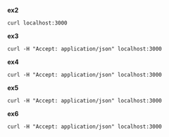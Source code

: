 **ex2**  
```
curl localhost:3000
```

**ex3**  
```
curl -H "Accept: application/json" localhost:3000

```

**ex4**  
```
curl -H "Accept: application/json" localhost:3000

```

**ex5**  
```
curl -H "Accept: application/json" localhost:3000

```

**ex6**  
```
curl -H "Accept: application/json" localhost:3000

```


